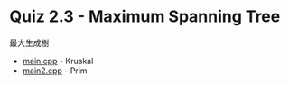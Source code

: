 # Quiz 2.3 - Maximum Spanning Tree

最大生成樹

- [main.cpp](main.cpp) - Kruskal
- [main2.cpp](main2.cpp) - Prim
